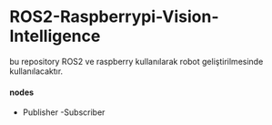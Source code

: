 # ROS2-Raspberrypi-Vision-Intelligence
bu repository ROS2 ve raspberry kullanılarak robot geliştirilmesinde kullanılacaktır.
#### nodes
- Publisher
-Subscriber
####
